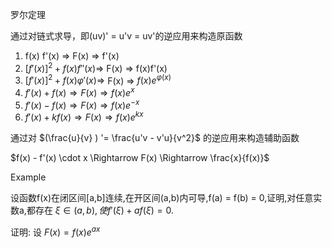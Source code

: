 罗尔定理

通过对链式求导，即(uv)' =  u'v  = uv'的逆应用来构造原函数

1. f(x) f'(x) $\Rightarrow$ F(x) $\Rightarrow$ f'(x)
2. $[f'(x)] ^2 + f(x)f''(x) \Rightarrow$ F(x) ⇒ f(x)f'(x)
3. $[f'(x)] ^2 + f(x) \varphi '(x) \Rightarrow$ F(x) $\Rightarrow$ $f(x)e^{\varphi(x)}$
4. $f'(x) + f(x) \Rightarrow F(x) \Rightarrow f(x)e^x$
5. $f'(x) - f(x) \Rightarrow F(x) \Rightarrow f(x)e^{-x}$
6. $f'(x) + kf(x) \Rightarrow F(x) \Rightarrow f(x)e^{kx}$



通过对 $(\frac{u}{v} ) '= \frac{u'v - v'u}{v^2}$ 的逆应用来构造辅助函数

$f(x) -  f'(x) \cdot x \Rightarrow F(x) \Rightarrow \frac{x}{f(x)}$





Example

设函数f(x)在闭区间[a,b]连续,在开区间(a,b)内可导,f(a) =  f(b) =  0,证明,对任意实数a,都存在  $\xi \in (a,b) ,使 f'(\xi) + af(\xi) =  0$.

证明: 设 $F(x) = f(x)e^{ax}$













